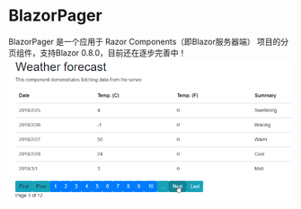 ﻿# BlazorPager
BlazorPager 是一个应用于 Razor Components（即Blazor服务器端） 项目的分页组件，支持Blazor 0.8.0，目前还在逐步完善中！
<img src="/Demo/Demo.Server/wwwroot/images/blazorpager.gif" alt="blazorpager demo"/>